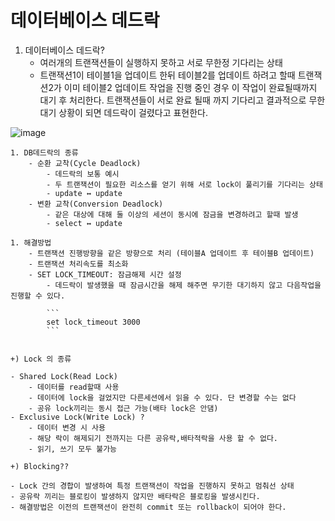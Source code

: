 # 데이터베이스 데드락

1. 데이터베이스 데드락?
    - 여러개의 트랜잭션들이 실행하지 못하고 서로 무한정 기다리는 상태
    - 트랜잭션1이 테이블1을 업데이트 한뒤 테이블2를 업데이트 하려고 할때 트랜잭션2가 이미 테이블2 업데이트 작업을 진행 중인 경우 이 작업이 완료될때까지 대기 후 처리한다. 트랜잭션들이 서로 완료 될때 까지 기다리고 결과적으로 무한 대기 상황이 되면 데드락이 걸렸다고 표현한다.
    
  ![image](https://user-images.githubusercontent.com/73684562/166749514-74080bfa-d19b-4160-9295-eb2be97c1558.png)
    
    1. DB데드락의 종류
        - 순환 교착(Cycle Deadlock)
            - 데드락의 보통 예시
            - 두 트랜잭션이 필요한 리소스를 얻기 위해 서로 lock이 풀리기를 기다리는 상태
            - update ↔ update
        - 변환 교착(Conversion Deadlock)
            - 같은 대상에 대해 둘 이상의 세션이 동시에 잠금을 변경하려고 할때 발생
            - select ↔ update
            
    1. 해결방법 
        - 트랜잭션 진행방향을 같은 방향으로 처리 (테이블A 업데이트 후 테이블B 업데이트)
        - 트랜잭션 처리속도를 최소화
        - SET LOCK_TIMEOUT: 잠금해제 시간 설정
            - 데드락이 발생했을 때 잠금시간을 해제 해주면 무기한 대기하지 않고 다음작업을 진행할 수 있다.
            
            ```
            set lock_timeout 3000
            ```
            
    
    +) Lock 의 종류 
    
    - Shared Lock(Read Lock)
        - 데이터를 read할때 사용
        - 데이터에 lock을 걸었지만 다른세션에서 읽을 수 있다. 단 변경할 수는 없다
        - 공유 lock끼리는 동시 접근 가능(배타 lock은 안댐)
    - Exclusive Lock(Write Lock) ?
        - 데이터 변경 시 사용
        - 해당 락이 해제되기 전까지는 다른 공유락,배타적락을 사용 할 수 없다.
        - 읽기, 쓰기 모두 불가능
    
    +) Blocking??
    
    - Lock 간의 경합이 발생하여 특정 트랜잭션이 작업을 진행하지 못하고 멈춰선 상태
    - 공유락 끼리는 블로킹이 발생하지 않지만 배타락은 블로킹을 발생시킨다.
    - 해결방법은 이전의 트랜잭션이 완전히 commit 또는 rollback이 되어야 한다.
